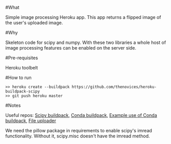 #What

Simple image processing Heroku app. This app returns a flipped image of the
user's uploaded image.

#Why

Skeleton code for scipy and numpy. With these two libraries a whole host of
image processing features can be enabled on the server side.

#Pre-requisites

Heroku toolbelt

#How to run

    >> heroku create --buildpack https://github.com/thenovices/heroku-buildpack-scipy
    >> git push heroku master

#Notes

Useful repos: [Scipy
buildpack](https://github.com/thenovices/heroku-buildpack-scipy), [Conda
buildpack](https://github.com/kennethreitz/conda-buildpack),
[Example use of Conda
buildpack](https://github.com/arose13/HerokuCondaScipyFlaskApp), [File uploader](http://code.runnable.com/UiPcaBXaxGNYAAAL/how-to-upload-a-file-to-the-server-in-flask-for-python)

We need the pillow package in requirements to enable scipy's imread
functionality. Without it, scipy.misc doesn't have the imread method.
